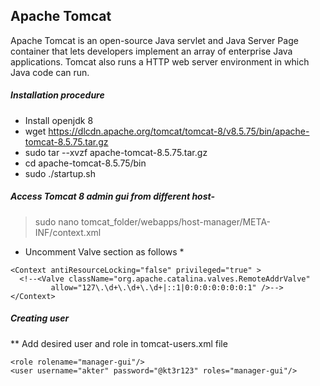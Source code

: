 ## Apache Tomcat
Apache Tomcat is an open-source Java servlet and Java Server Page container that lets developers implement an array of enterprise Java applications. Tomcat also runs a HTTP web server environment in which Java code can run.

##### Installation procedure
- Install openjdk 8
- wget https://dlcdn.apache.org/tomcat/tomcat-8/v8.5.75/bin/apache-tomcat-8.5.75.tar.gz
- sudo tar --xvzf apache-tomcat-8.5.75.tar.gz
- cd apache-tomcat-8.5.75/bin
- sudo ./startup.sh 

##### Access Tomcat 8 admin gui from different host-

> sudo nano tomcat_folder/webapps/host-manager/META-INF/context.xml

* Uncomment Valve section as follows *
```
<Context antiResourceLocking="false" privileged="true" >
  <!--<Valve className="org.apache.catalina.valves.RemoteAddrValve"
         allow="127\.\d+\.\d+\.\d+|::1|0:0:0:0:0:0:0:1" />-->
</Context>
```

##### Creating user

** Add desired user and role in tomcat-users.xml file
```
<role rolename="manager-gui"/>
<user username="akter" password="@kt3r123" roles="manager-gui"/>
```
